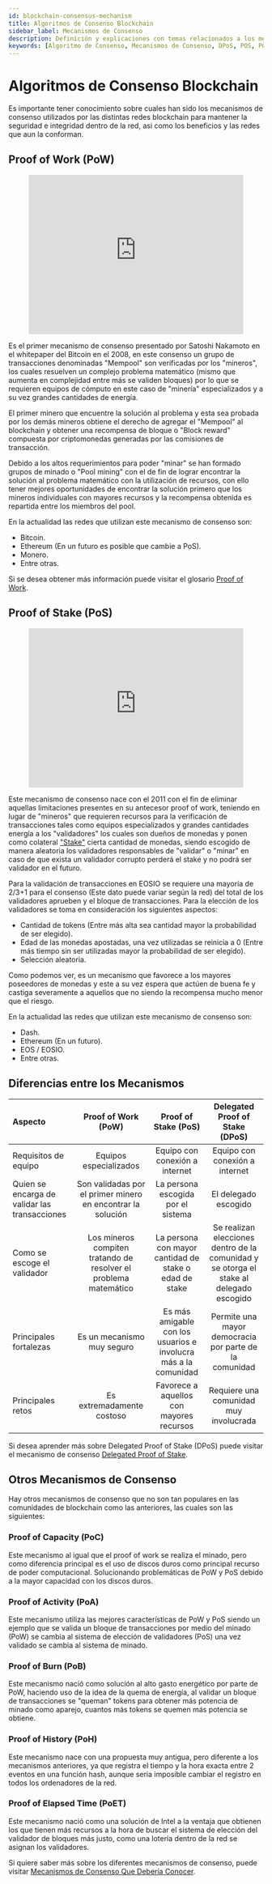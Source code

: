 ```yaml
---
id: blockchain-consensus-mechanism
title: Algoritmos de Consenso Blockchain
sidebar_label: Mecanismos de Consenso
description: Definición y explicaciones con temas relacionados a los mecanismos de consenso en protocolos Blockchain
keywords: [Algoritmo de Consenso, Mecanismos de Consenso, DPoS, POS, POW, Proof of Work, Delegated Proof of Stake, Proof of Stake, Protocolos Blockchain]
---
```


# Algoritmos de Consenso Blockchain


Es importante tener conocimiento sobre cuales han sido los mecanismos de consenso utilizados por las distintas redes blockchain para mantener la seguridad e integridad dentro de la red, asi como los beneficios y las redes que aun la conforman.

## Proof of Work (PoW)

<figure className="video_container">
  <iframe width="100%" height="315" src="https://www.youtube.com/embed/3EUAcxhuoU4"  frameBorder="0" allowFullScreen loading="lazy"> </iframe>
</figure>

Es el primer mecanismo de consenso presentado por Satoshi Nakamoto en el whitepaper del Bitcoin en el 2008, en este consenso un grupo de transacciones denominadas "Mempool" son verificadas por los "mineros", los cuales resuelven un complejo problema matemático (mismo que aumenta en complejidad entre más se validen bloques) por lo que se requieren equipos de cómputo en este caso de "minería" especializados y a su vez grandes cantidades de energía.

El primer minero que encuentre la solución al problema y esta sea probada por los demás mineros obtiene el derecho de agregar el "Mempool" al blockchain y obtener una recompensa de bloque o "Block reward" compuesta por criptomonedas generadas por las comisiones de transacción.

Debido a los altos requerimientos para poder "minar" se han formado grupos de minado o "Pool mining" con el de fin de lograr encontrar la solución al problema matemático con la utilización de recursos, con ello tener mejores oportunidades de encontrar la solución primero que los mineros individuales con mayores recursos y la recompensa obtenida es repartida entre los miembros del pool.

En la actualidad las redes que utilizan este mecanismo de consenso son:

- Bitcoin.
- Ethereum (En un futuro es posible que cambie a PoS).
- Monero.
- Entre otras.

Si se desea obtener más información puede visitar el glosario [Proof of Work](https://docs.edenia.com/es/docs/herramientas/glosario#proof-of-work).

## Proof of Stake (PoS)

<figure className="video_container">
  <iframe width="100%" height="315" src="https://www.youtube.com/embed/psKDXvXdr7k"  frameBorder="0" allowFullScreen loading="lazy"> </iframe>
</figure>

Este mecanismo de consenso nace con el 2011 con el fin de eliminar aquellas limitaciones presentes en su antecesor proof of work, teniendo en lugar de "mineros" que requieren recursos para la verificación de transacciones tales como equipos especializados y grandes cantidades energía a los "validadores" los cuales son dueños de monedas y ponen como colateral ["Stake"](https://docs.edenia.com/es/docs/herramientas/glosario/#stake) cierta cantidad de monedas, siendo escogido de manera aleatoria los validadores responsables de "validar" o "minar" en caso de que exista un validador corrupto perderá el stake y no podrá ser validador en el futuro.

Para la validación de transacciones en EOSIO se requiere una mayoría de 2/3+1 para el consenso (Este dato puede variar según la red) del total de los validadores aprueben y el bloque de transacciones. Para la elección de los validadores se toma en consideración los siguientes aspectos:

- Cantidad de tokens (Entre más alta sea cantidad mayor la probabilidad de ser elegido).
- Edad de las monedas apostadas, una vez utilizadas se reinicia a 0 (Entre más tiempo sin ser utilizadas mayor la probabilidad de ser elegido).
- Selección aleatoria.

Como podemos ver, es un mecanismo que favorece a los mayores poseedores de monedas y este a su vez espera que actúen de buena fe y castiga severamente a aquellos que no siendo la recompensa mucho menor que el riesgo.

En la actualidad las redes que utilizan este mecanismo de consenso son:

- Dash.
- Ethereum (En un futuro).
- EOS / EOSIO.
- Entre otras.

## Diferencias entre los Mecanismos

|Aspecto | Proof of Work (PoW) | Proof of Stake (PoS) | Delegated Proof of Stake (DPoS) |
|  :----  |  :----:  |   :----:  |   :----:  |  
| Requisitos de equipo | Equipos especializados | Equipo con conexión a internet | Equipo con conexión a internet |  
| Quien se encarga de validar las transacciones | Son validadas por el primer minero en encontrar la solución | La persona escogida por el sistema | El delegado escogido |
| Como se escoge el validador | Los mineros compiten tratando de resolver el problema matemático | La persona con mayor cantidad de stake o edad de stake | Se realizan elecciones dentro de la comunidad y se otorga el stake al delegado escogido |
| Principales fortalezas | Es un mecanismo muy seguro | Es más amigable con los usuarios e involucra más a la comunidad | Permite una mayor democracia por parte de la comunidad |
| Principales retos | Es extremadamente costoso | Favorece a aquellos con mayores recursos | Requiere una comunidad muy involucrada |

Si desea aprender más sobre Delegated Proof of Stake (DPoS) puede visitar el mecanismo de consenso [Delegated Proof of Stake](https://docs.edenia.com/es/docs/aprender-eosio/mecanismo-de-consenso#delegated-proof-of-stake-dpos).

## Otros Mecanismos de Consenso

Hay otros mecanismos de consenso que no son tan populares en las comunidades de blockchain como las anteriores, las cuales son  las siguientes:  

### Proof of Capacity (PoC)

Este mecanismo al igual que el proof of work se realiza el minado, pero como diferencia principal es el uso de discos duros como principal recurso de poder computacional. Solucionando problemáticas de PoW y PoS debido a la mayor capacidad con los discos duros.

### Proof of Activity (PoA)

Este mecanismo utiliza las mejores características de PoW y PoS siendo un ejemplo que se valida un bloque de transacciones por medio del minado (PoW) se cambia al sistema de elección de validadores (PoS) una vez validado se cambia al sistema de minado.

### Proof of Burn (PoB)

Este mecanismo nació como solución al alto gasto energético por parte de PoW, haciendo uso de la idea de la quema de energía, al validar un bloque de transacciones se "queman" tokens para obtener más potencia de minado como aparejo, cuantos más tokens se quemen más potencia se obtiene.

### Proof of History (PoH)

Este mecanismo nace con una propuesta muy antigua, pero diferente a los mecanismos anteriores, ya que registra el tiempo y la hora exacta entre 2 eventos en una función hash, aunque sería imposible cambiar el registro en todos los ordenadores de la red.

### Proof of Elapsed Time (PoET)

Este mecanismo nació como una solución de Intel a la ventaja que obtienen los que tienen más recursos a la hora de buscar el sistema de elección del validador de bloques más justo, como una lotería dentro de la red se asignan los validadores.

Si quiere saber más sobre los diferentes mecanismos de consenso, puede visitar [Mecanismos de Consenso Que Debería Conocer](https://www.allerin.com/blog/8-blockchain-consensus-mechanisms-you-should-know-about).
